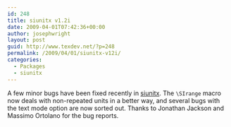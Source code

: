 ```yaml
---
id: 248
title: siunitx v1.2i
date: 2009-04-01T07:42:36+00:00
author: josephwright
layout: post
guid: http://www.texdev.net/?p=248
permalink: /2009/04/01/siunitx-v12i/
categories:
  - Packages
  - siunitx
---
```

A few minor bugs have been fixed recently in [siunitx](http://www.ctan.org/pkg/siunitx). The `\SIrange` macro now deals with non-repeated units in a better way, and several bugs with the text mode option are now sorted out. Thanks to Jonathan Jackson and Massimo Ortolano for the bug reports.
